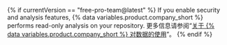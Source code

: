 {% if currentVersion == "free-pro-team@latest" %}
If you enable security and analysis features, {% data variables.product.company_short %} performs read-only analysis on your repository. 更多信息请参阅“[关于 {% data variables.product.company_short %} 对数据的使用](/github/understanding-how-github-uses-and-protects-your-data/about-githubs-use-of-your-data)”。
{% endif %}